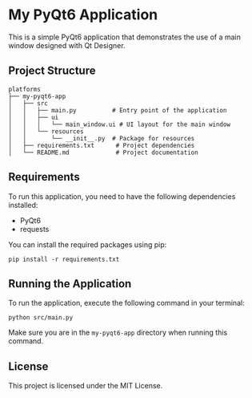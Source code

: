 # My PyQt6 Application

This is a simple PyQt6 application that demonstrates the use of a main window designed with Qt Designer.

## Project Structure

```
platforms
├── my-pyqt6-app
│   ├── src
│   │   ├── main.py          # Entry point of the application
│   │   ├── ui
│   │   │   └── main_window.ui # UI layout for the main window
│   │   └── resources
│   │       └── __init__.py  # Package for resources
│   ├── requirements.txt      # Project dependencies
│   └── README.md             # Project documentation
```

## Requirements

To run this application, you need to have the following dependencies installed:

- PyQt6
- requests

You can install the required packages using pip:

```
pip install -r requirements.txt
```

## Running the Application

To run the application, execute the following command in your terminal:

```
python src/main.py
```

Make sure you are in the `my-pyqt6-app` directory when running this command. 

## License

This project is licensed under the MIT License.